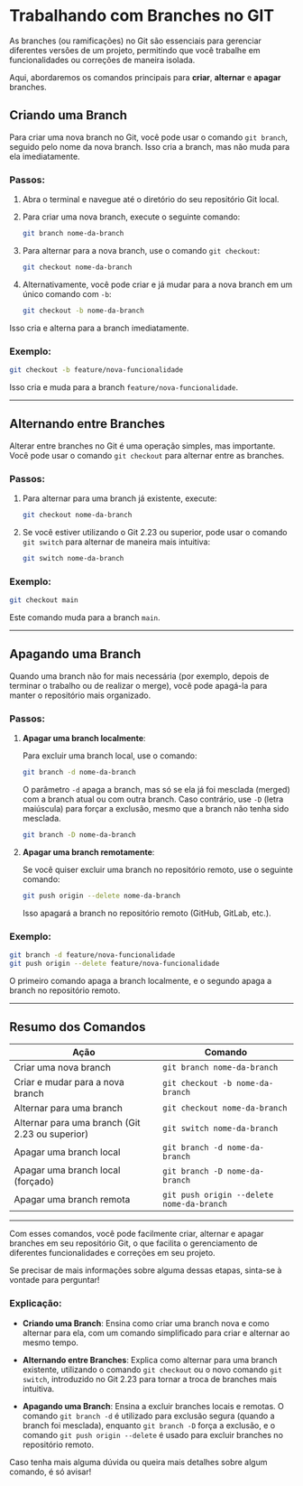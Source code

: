 # Trabalhando com Branches no GIT

As branches (ou ramificações) no Git são essenciais para gerenciar diferentes versões de um projeto, permitindo que você trabalhe em funcionalidades ou correções de maneira isolada. 

Aqui, abordaremos os comandos principais para **criar**, **alternar** e **apagar** branches.

## Criando uma Branch

Para criar uma nova branch no Git, você pode usar o comando `git branch`, seguido pelo nome da nova branch. Isso cria a branch, mas não muda para ela imediatamente.

### Passos:

1. Abra o terminal e navegue até o diretório do seu repositório Git local.
2. Para criar uma nova branch, execute o seguinte comando:

   ```bash
   git branch nome-da-branch
   ```

3. Para alternar para a nova branch, use o comando `git checkout`:

   ```bash
   git checkout nome-da-branch
   ```

4. Alternativamente, você pode criar e já mudar para a nova branch em um único comando com `-b`:

   ```bash
   git checkout -b nome-da-branch
   ```

Isso cria e alterna para a branch imediatamente.

### Exemplo:

```bash
git checkout -b feature/nova-funcionalidade
```

Isso cria e muda para a branch `feature/nova-funcionalidade`.

---

## Alternando entre Branches

Alterar entre branches no Git é uma operação simples, mas importante. Você pode usar o comando `git checkout` para alternar entre as branches.

### Passos:

1. Para alternar para uma branch já existente, execute:

   ```bash
   git checkout nome-da-branch
   ```

2. Se você estiver utilizando o Git 2.23 ou superior, pode usar o comando `git switch` para alternar de maneira mais intuitiva:

   ```bash
   git switch nome-da-branch
   ```

### Exemplo:

```bash
git checkout main
```

Este comando muda para a branch `main`.

---

## Apagando uma Branch

Quando uma branch não for mais necessária (por exemplo, depois de terminar o trabalho ou de realizar o merge), você pode apagá-la para manter o repositório mais organizado.

### Passos:

1. **Apagar uma branch localmente**:

   Para excluir uma branch local, use o comando:

   ```bash
   git branch -d nome-da-branch
   ```

   O parâmetro `-d` apaga a branch, mas só se ela já foi mesclada (merged) com a branch atual ou com outra branch. Caso contrário, use `-D` (letra maiúscula) para forçar a exclusão, mesmo que a branch não tenha sido mesclada.

   ```bash
   git branch -D nome-da-branch
   ```

2. **Apagar uma branch remotamente**:

   Se você quiser excluir uma branch no repositório remoto, use o seguinte comando:

   ```bash
   git push origin --delete nome-da-branch
   ```

   Isso apagará a branch no repositório remoto (GitHub, GitLab, etc.).

### Exemplo:

```bash
git branch -d feature/nova-funcionalidade
git push origin --delete feature/nova-funcionalidade
```

O primeiro comando apaga a branch localmente, e o segundo apaga a branch no repositório remoto.

---

## Resumo dos Comandos

| Ação                           | Comando                                        |
|---------------------------------|------------------------------------------------|
| Criar uma nova branch          | `git branch nome-da-branch`                    |
| Criar e mudar para a nova branch| `git checkout -b nome-da-branch`               |
| Alternar para uma branch       | `git checkout nome-da-branch`                  |
| Alternar para uma branch (Git 2.23 ou superior) | `git switch nome-da-branch`                  |
| Apagar uma branch local        | `git branch -d nome-da-branch`                 |
| Apagar uma branch local (forçado) | `git branch -D nome-da-branch`               |
| Apagar uma branch remota       | `git push origin --delete nome-da-branch`      |

---

Com esses comandos, você pode facilmente criar, alternar e apagar branches em seu repositório Git, o que facilita o gerenciamento de diferentes funcionalidades e correções em seu projeto.

Se precisar de mais informações sobre alguma dessas etapas, sinta-se à vontade para perguntar!

### Explicação:

- **Criando uma Branch**: Ensina como criar uma branch nova e como alternar para ela, com um comando simplificado para criar e alternar ao mesmo tempo.
  
- **Alternando entre Branches**: Explica como alternar para uma branch existente, utilizando o comando `git checkout` ou o novo comando `git switch`, introduzido no Git 2.23 para tornar a troca de branches mais intuitiva.

- **Apagando uma Branch**: Ensina a excluir branches locais e remotas. O comando `git branch -d` é utilizado para exclusão segura (quando a branch foi mesclada), enquanto `git branch -D` força a exclusão, e o comando `git push origin --delete` é usado para excluir branches no repositório remoto.

Caso tenha mais alguma dúvida ou queira mais detalhes sobre algum comando, é só avisar!
